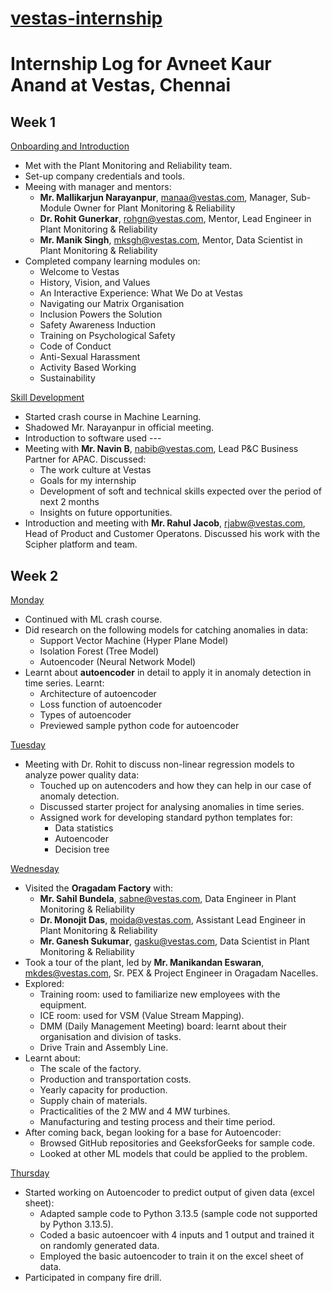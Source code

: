 # <ins>vestas-internship
# Internship Log for Avneet Kaur Anand at Vestas, Chennai


## Week 1

<ins> Onboarding and Introduction </ins>
- Met with the Plant Monitoring and Reliability team.
- Set-up company credentials and tools.
- Meeing with manager and mentors:
    - **Mr. Mallikarjun Narayanpur**, <manaa@vestas.com>, Manager, Sub-Module Owner for Plant Monitoring & Reliability
    - **Dr. Rohit Gunerkar**, <rohgn@vestas.com>, Mentor, Lead Engineer in Plant Monitoring & Reliability
    - **Mr. Manik Singh**, <mksgh@vestas.com>, Mentor, Data Scientist in Plant Monitoring & Reliability
- Completed company learning modules on:
    - Welcome to Vestas
    - History, Vision, and Values
    - An Interactive Experience: What We Do at Vestas
    - Navigating our Matrix Organisation
    - Inclusion Powers the Solution
    - Safety Awareness Induction
    - Training on Psychological Safety
    - Code of Conduct
    - Anti-Sexual Harassment
    - Activity Based Working
    - Sustainability

<ins> Skill Development </ins>
- Started crash course in Machine Learning.
- Shadowed Mr. Narayanpur in official meeting.
- Introduction to software used ---
- Meeting with **Mr. Navin B**, <nabib@vestas.com>, Lead P&C Business Partner for APAC. Discussed:
    - The work culture at Vestas
    - Goals for my internship
    - Development of soft and technical skills expected over the period of next 2 months
    - Insights on future opportunities.
- Introduction and meeting with **Mr. Rahul Jacob**, <rjabw@vestas.com>, Head of Product and Customer Operatons. Discussed his work with the Scipher platform and team.


## Week 2

<ins> Monday </ins>
- Continued with ML crash course.
- Did research on the following models for catching anomalies in data:
    - Support Vector Machine (Hyper Plane Model)
    - Isolation Forest (Tree Model)
    - Autoencoder (Neural Network Model)
- Learnt about **autoencoder** in detail to apply it in anomaly detection in time series. Learnt:
    - Architecture of autoencoder
    - Loss function of autoencoder
    - Types of autoencoder
    - Previewed sample python code for autoencoder

<ins> Tuesday </ins>
- Meeting with Dr. Rohit to discuss non-linear regression models to analyze power quality data:
    - Touched up on autencoders and how they can help in our case of anomaly detection.
    - Discussed starter project for analysing anomalies in time series.
    - Assigned work for developing standard python templates for:
        - Data statistics
        - Autoencoder
        - Decision tree

<ins> Wednesday </ins>
- Visited the **Oragadam Factory** with:
    - **Mr. Sahil Bundela**, <sabne@vestas.com>, Data Engineer in Plant Monitoring & Reliability
    - **Dr. Monojit Das**, <moida@vestas.com>, Assistant Lead Engineer in Plant Monitoring & Reliability
    - **Mr. Ganesh Sukumar**, <gasku@vestas.com>, Data Scientist in Plant Monitoring & Reliability
- Took a tour of the plant, led by **Mr. Manikandan Eswaran**, <mkdes@vestas.com>, Sr. PEX & Project Engineer in Oragadam Nacelles.
- Explored:
    - Training room: used to familiarize new employees with the equipment.
    - ICE room: used for VSM (Value Stream Mapping).
    - DMM (Daily Management Meeting) board: learnt about their organisation and division of tasks.
    - Drive Train and Assembly Line.
- Learnt about:
    - The scale of the factory.
    - Production and transportation costs.
    - Yearly capacity for production.
    - Supply chain of materials.
    - Practicalities of the 2 MW and 4 MW turbines.
    - Manufacturing and testing process and their time period.
- After coming back, began looking for a base for Autoencoder:
    - Browsed GitHub repositories and GeeksforGeeks for sample code.
    - Looked at other ML models that could be applied to the problem.

<ins> Thursday </ins>
- Started working on Autoencoder to predict output of given data (excel sheet):
    - Adapted sample code to Python 3.13.5 (sample code not supported by Python 3.13.5).
    - Coded a basic autoencoer with 4 inputs and 1 output and trained it on randomly generated data.
    - Employed the basic autoencoder to train it on the excel sheet of data.
- Participated in company fire drill.